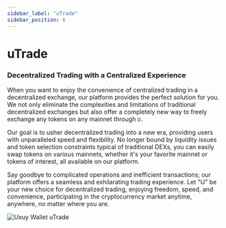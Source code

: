 ```yaml
---
sidebar_label: "uTrade"
sidebar_position: 6
---
```


# uTrade

### Decentralized Trading with a Centralized Experience

When you want to enjoy the convenience of centralized trading in a decentralized exchange, our platform provides the perfect solution for you. We not only eliminate the complexities and limitations of traditional decentralized exchanges but also offer a completely new way to freely exchange any tokens on any mainnet through `U.`

Our goal is to usher decentralized trading into a new era, providing users with unparalleled speed and flexibility. No longer bound by liquidity issues and token selection constraints typical of traditional DEXs, you can easily swap tokens on various mainnets, whether it's your favorite mainnet or tokens of interest, all available on our platform.

Say goodbye to complicated operations and inefficient transactions; our platform offers a seamless and exhilarating trading experience. Let "U" be your new choice for decentralized trading, enjoying freedom, speed, and convenience, participating in the cryptocurrency market anytime, anywhere, no matter where you are.

![Uxuy Wallet uTrade](/img/uTrade/uTrade.png)